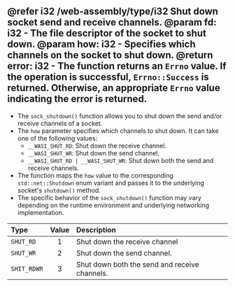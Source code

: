 @refer i32 /web-assembly/type/i32
Shut down socket send and receive channels.
@param fd: i32 - The file descriptor of the socket to shut down.
@param how: i32 - Specifies which channels on the socket to shut down.
@return error: i32 - The function returns an `Errno` value. If the operation is successful, `Errno::Success` is returned. Otherwise, an appropriate `Errno` value indicating the error is returned.
---
- The `sock_shutdown()` function allows you to shut down the send and/or receive channels of a socket.
- The `how` parameter specifies which channels to shut down. It can take one of the following values:
  - `__WASI_SHUT_RD`: Shut down the receive channel.
  - `__WASI_SHUT_WR`: Shut down the send channel.
  - `__WASI_SHUT_RD | __WASI_SHUT_WR`: Shut down both the send and receive channels.
- The function maps the `how` value to the corresponding `std::net::Shutdown` enum variant and passes it to the underlying socket's `shutdown()` method.
- The specific behavior of the `sock_shutdown()` function may vary depending on the runtime environment and underlying networking implementation.

| Type        | Value | Description                                   |
| :-          |  :-:  | :-                                            |
| `SHUT_RD`   |   1   | Shut down the receive channel                 |
| `SHUT_WR`   |   2   | Shut down the send channel.                   |
| `SHIT_RDWR` |   3   | Shut down both the send and receive channels. |